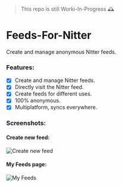 > This repo is still Worki-In-Progress 🕰️

# Feeds-For-Nitter
Create and manage anonymous Nitter feeds.

### Features:
- [x] Create and manage Nitter feeds.
- [x] Directly visit the Nitter feed.
- [x] Create feeds for different uses. 
- [x] 100% anonymous.
- [x] Multiplatform, syncs everywhere.

### Screenshots:

#### Create new feed:
![Create new feed](https://i.imgur.com/aWziQfG.png)

#### My Feeds page:
![My Feeds](https://i.imgur.com/MrzVpyt.png)
